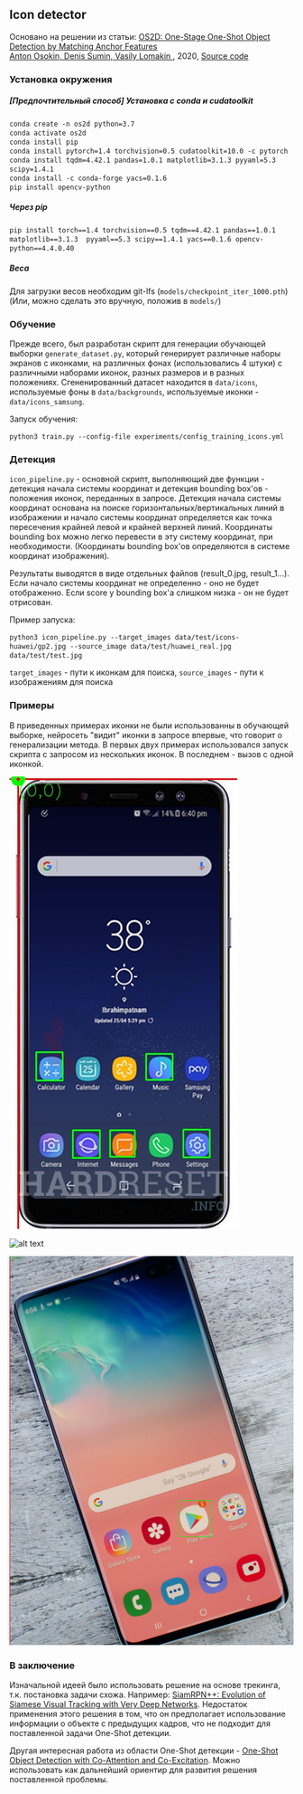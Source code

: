 ## Icon detector

Основано на решении из статьи:  [OS2D: One-Stage One-Shot Object Detection by Matching Anchor Features  
Anton Osokin, Denis Sumin, Vasily Lomakin  ](https://arxiv.org/pdf/2003.06800.pdf), 2020,
[Source code](https://github.com/aosokin/os2d)

### Установка окружения
##### [Предпочтительный способ] Установка с conda и cudatoolkit
```
conda create -n os2d python=3.7
conda activate os2d
conda install pip
conda install pytorch=1.4 torchvision=0.5 cudatoolkit=10.0 -c pytorch
conda install tqdm=4.42.1 pandas=1.0.1 matplotlib=3.1.3 pyyaml=5.3 scipy=1.4.1
conda install -c conda-forge yacs=0.1.6
pip install opencv-python
```
##### Через pip
```
pip install torch==1.4 torchvision==0.5 tqdm==4.42.1 pandas==1.0.1 matplotlib==3.1.3  pyyaml==5.3 scipy==1.4.1 yacs==0.1.6 opencv-python==4.4.0.40 
```
##### Веса
Для загрузки весов необходим git-lfs (`models/checkpoint_iter_1000.pth`)
(Или, можно сделать это вручную, положив в `models/`)

### Обучение
Прежде всего, был разработан скрипт для генерации обучающей выборки `generate_dataset.py`,
который генерирует различные наборы экранов с иконками, на различных фонах (использовались 4 штуки)
с различными наборами иконок, разных размеров и в разных положениях.
Сгененированный датасет находится в `data/icons`, используемые фоны в `data/backgrounds`,
используемые иконки - `data/icons_samsung`.

Запуск обучения:
```
python3 train.py --config-file experiments/config_training_icons.yml
``` 

### Детекция
`icon_pipeline.py` - основной скрипт, выполняющий две функции - 
детекция начала системы координат и детекция bounding box'ов - положения иконок, переданных в запросе.
Детекция начала системы координат основана на поиске горизонтальных/вертикальных линий в изображении и 
начало системы координат определяется как точка пересечения крайней левой и крайней верхней линий.
Координаты bounding box можно легко перевести в эту систему координат, при необходимости.
(Координаты bounding box'ов определяются в системе координат изображения).

Результаты выводятся в виде отдельных файлов (result_0.jpg, result_1...).
Если начало системы координат не определенно - оно не будет отображенно.
Если score у bounding box'a слишком низка - он не будет отрисован.

Пример запуска:
```
python3 icon_pipeline.py --target_images data/test/icons-huawei/gp2.jpg --source_image data/test/huawei_real.jpg data/test/test.jpg
```
`target_images` - пути к иконкам для поиска,
`source_images` - пути к изображениям для поиска

### Примеры

В приведенных примерах иконки не были использованны в обучающей выборке, 
нейросеть "видит" иконки в запросе впервые,
что говорит о генерализации метода.
В первых двух примерах использовался запуск скрипта с запросом из нескольких иконок.
В последнем - вызов с одной иконкой.

![alt text](result_samsung.jpg) 

![alt text](result_real.jpg) 

![alt text](result_1.jpg) 

### В заключение
Изначальной идеей было использовать решение на основе трекинга, т.к. постановка задачи схожа. Например:
[SiamRPN++: Evolution of Siamese Visual Tracking with Very Deep Networks](https://arxiv.org/pdf/1812.11703v1.pdf).
Недостаток применения этого решения в том, что он предполагает использование информации о объекте с предыдущих кадров,
 что не подходит для поставленной задачи One-Shot детекции.

Другая интересная работа из области One-Shot детекции - 
[One-Shot Object Detection with Co-Attention and Co-Excitation](https://arxiv.org/pdf/1911.12529.pdf). 
Можно использовать как дальнейший ориентир для развития решения поставленной проблемы.
